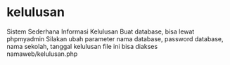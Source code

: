 # kelulusan
Sistem Sederhana Informasi Kelulusan
Buat database, bisa lewat phpmyadmin
Silakan ubah parameter nama database, password database, nama sekolah, tanggal kelulusan
file ini bisa diakses namaweb/kelulusan.php
